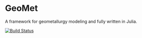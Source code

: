 # GeoMet

A framework for geometallurgy modeling and fully written in Julia.

[![Build Status](https://github.com/"GeoMet-jl"/GeoMet.jl/actions/workflows/CI.yml/badge.svg?branch=main)](https://github.com/"GeoMet-jl"/GeoMet.jl/actions/workflows/CI.yml?query=branch%3Amain)

